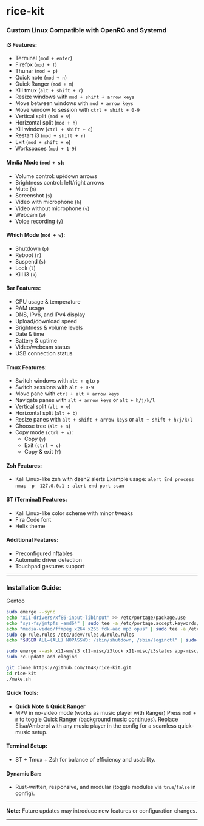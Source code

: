 # rice-kit



### Custom Linux Compatible with OpenRC and Systemd

#### i3 Features:
- Terminal (`mod + enter`)
- Firefox (`mod + f`)
- Thunar (`mod + p`)
- Quick note (`mod + n`)
- Quick Ranger (`mod + m`)
- Kill tmux (`alt + shift + r`)
- Resize windows with `mod + shift + arrow keys`
- Move between windows with `mod + arrow keys`
- Move window to session with `ctrl + shift + 0-9`
- Vertical split (`mod + v`)
- Horizontal split (`mod + h`)
- Kill window (`ctrl + shift + q`)
- Restart i3 (`mod + shift + r`)
- Exit (`mod + shift + e`)
- Workspaces (`mod + 1-9`)

#### Media Mode (`mod + s`):
- Volume control: up/down arrows
- Brightness control: left/right arrows
- Mute (`m`)
- Screenshot (`s`)
- Video with microphone (`h`)
- Video without microphone (`v`)
- Webcam (`w`)
- Voice recording (`y`)

#### Which Mode (`mod + w`):
- Shutdown (`p`)
- Reboot (`r`)
- Suspend (`s`)
- Lock (`l`)
- Kill i3 (`k`)

#### Bar Features:
- CPU usage & temperature
- RAM usage
- DNS, IPv6, and IPv4 display
- Upload/download speed
- Brightness & volume levels
- Date & time
- Battery & uptime
- Video/webcam status
- USB connection status

#### Tmux Features:
- Switch windows with `alt + q` to `p`
- Switch sessions with `alt + 0-9`
- Move pane with `ctrl + alt + arrow keys`
- Navigate panes with `alt + arrow keys` or `alt + h/j/k/l`
- Vertical split (`alt + v`)
- Horizontal split (`alt + b`)
- Resize panes with `alt + shift + arrow keys` or `alt + shift + h/j/k/l`
- Choose tree (`alt + s`)
- Copy mode (`ctrl + v`):
  - Copy (`y`)
  - Exit (`ctrl + c`)
  - Copy & exit (`Y`)

#### Zsh Features:
- Kali Linux-like zsh with dzen2 alerts
  Example usage:
  `alert End process`
  `nmap -p- 127.0.0.1 ; alert end port scan`

#### ST (Terminal) Features:
- Kali Linux-like color scheme with minor tweaks
- Fira Code font
- Helix theme

#### Additional Features:
- Preconfigured nftables
- Automatic driver detection
- Touchpad gestures support

---

### Installation Guide:
Gentoo
```bash
sudo emerge --sync
echo "x11-drivers/xf86-input-libinput" >> /etc/portage/package.use
echo "sys-fs/jmtpfs ~amd64" | sudo tee -a /etc/portage.accept.keywords/jmptfs
echo "media-video/ffmpeg x264 x265 fdk-aac mp3 opus" | sudo tee -a /etc/portage/package.use/ffmpeg
sudo cp rule.rules /etc/udev/rules.d/rule.rules
echo "$USER ALL=(ALL) NOPASSWD: /sbin/shutdown, /sbin/loginctl" | sudo tee -a /etc/sudoers

sudo emerge --ask x11-wm/i3 x11-misc/i3lock x11-misc/i3status app-misc/tmux app-shells/zsh media-fonts/fira-code app-misc/ranger x11-misc/xclip sys-auth/elogind xf86-input-libinput media-video/ffmpeg media-gfx/scrot x11-apps/xwininfo x11-misc/xdotool alsa-utils alsa-libs media-video/mpv jmptfs
sudo rc-update add elogind
```
```bash
git clone https://github.com/T04R/rice-kit.git
cd rice-kit
./make.sh
```

#### Quick Tools:
- **Quick Note** & **Quick Ranger**
- MPV in no-video mode (works as music player with Ranger)
  Press `mod + m` to toggle Quick Ranger (background music continues).
  Replace Elisa/Amberol with any music player in the config for a seamless quick-music setup.

#### Terminal Setup:
- ST + Tmux + Zsh for balance of efficiency and usability.

#### Dynamic Bar:
- Rust-written, responsive, and modular (toggle modules via `true`/`false` in config).

---

**Note:** Future updates may introduce new features or configuration changes.

---

